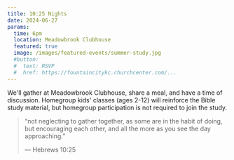 ```yaml
---
title: 10:25 Nights
date: 2024-06-27
params:
  time: 6pm
  location: Meadowbrook Clubhouse
  featured: true
  image: /images/featured-events/summer-study.jpg
  #button:
  #  text: RSVP
  #  href: https://fountaincitykc.churchcenter.com/...
---
```


We'll gather at Meadowbrook Clubhouse, share a meal, and have a time of discussion. Homegroup kids' classes (ages 2-12) will reinforce the Bible study material, but homegroup participation is not required to join the study.

<!--more-->

> “not neglecting to gather together, as some are in the habit of doing, but encouraging each other, and all the more as you see the day approaching.”
>
> — Hebrews 10:25
